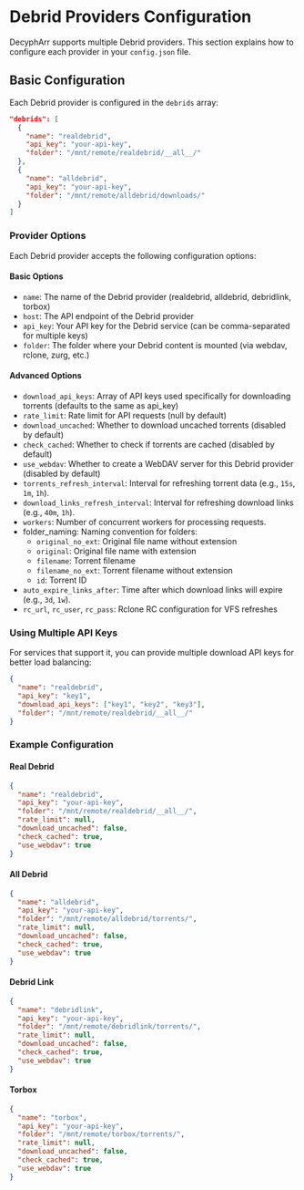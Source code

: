 
# Debrid Providers Configuration

DecyphArr supports multiple Debrid providers. This section explains how to configure each provider in your `config.json` file.

## Basic Configuration

Each Debrid provider is configured in the `debrids` array:

```json
"debrids": [
  {
    "name": "realdebrid",
    "api_key": "your-api-key",
    "folder": "/mnt/remote/realdebrid/__all__/"
  },
  {
    "name": "alldebrid",
    "api_key": "your-api-key",
    "folder": "/mnt/remote/alldebrid/downloads/"
  }
]
```

### Provider Options

Each Debrid provider accepts the following configuration options:


#### Basic Options

- `name`: The name of the Debrid provider (realdebrid, alldebrid, debridlink, torbox)
- `host`: The API endpoint of the Debrid provider
- `api_key`: Your API key for the Debrid service (can be comma-separated for multiple keys)
- `folder`: The folder where your Debrid content is mounted (via webdav, rclone, zurg, etc.)

#### Advanced Options

- `download_api_keys`: Array of API keys used specifically for downloading torrents (defaults to the same as api_key)
- `rate_limit`: Rate limit for API requests (null by default)
- `download_uncached`: Whether to download uncached torrents (disabled by default)
- `check_cached`: Whether to check if torrents are cached (disabled by default)
- `use_webdav`: Whether to create a WebDAV server for this Debrid provider (disabled by default)
- `torrents_refresh_interval`: Interval for refreshing torrent data (e.g., `15s`, `1m`, `1h`).
- `download_links_refresh_interval`: Interval for refreshing download links (e.g., `40m`, `1h`).
- `workers`: Number of concurrent workers for processing requests.
- folder_naming: Naming convention for folders:
    - `original_no_ext`: Original file name without extension
    - `original`: Original file name with extension
    - `filename`: Torrent filename
    - `filename_no_ext`: Torrent filename without extension
    - `id`: Torrent ID
- `auto_expire_links_after`: Time after which download links will expire (e.g., `3d`, `1w`).
- `rc_url`, `rc_user`, `rc_pass`: Rclone RC configuration for VFS refreshes

### Using Multiple API Keys
For services that support it, you can provide multiple download API keys for better load balancing:

```json
{
  "name": "realdebrid",
  "api_key": "key1",
  "download_api_keys": ["key1", "key2", "key3"],
  "folder": "/mnt/remote/realdebrid/__all__/"
}


```

### Example Configuration

#### Real Debrid

```json
{
  "name": "realdebrid",
  "api_key": "your-api-key",
  "folder": "/mnt/remote/realdebrid/__all__/",
  "rate_limit": null,
  "download_uncached": false,
  "check_cached": true,
  "use_webdav": true
}
```

#### All Debrid

```json
{
  "name": "alldebrid",
  "api_key": "your-api-key",
  "folder": "/mnt/remote/alldebrid/torrents/",
  "rate_limit": null,
  "download_uncached": false,
  "check_cached": true,
  "use_webdav": true
}
```

#### Debrid Link

```json
{
  "name": "debridlink",
  "api_key": "your-api-key",
  "folder": "/mnt/remote/debridlink/torrents/",
  "rate_limit": null,
  "download_uncached": false,
  "check_cached": true,
  "use_webdav": true
}
```

#### Torbox

```json
{
  "name": "torbox",
  "api_key": "your-api-key",
  "folder": "/mnt/remote/torbox/torrents/",
  "rate_limit": null,
  "download_uncached": false,
  "check_cached": true,
  "use_webdav": true
}
```